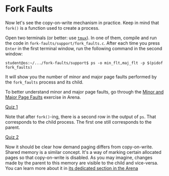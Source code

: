 # Fork Faults

Now let's see the copy-on-write mechanism in practice.
Keep in mind that `fork()` is a function used to create a process.

Open two terminals (or better: use [`tmux`](https://github.com/tmux/tmux/wiki)).
In one of them, compile and run the code in `fork-faults/support/fork_faults.c`.
After each time you press `Enter` in the first terminal window, run the following command in the second window:

```console
student@os:~/.../fork-faults/support$ ps -o min_flt,maj_flt -p $(pidof fork_faults)
```

It will show you the number of minor and major page faults performed by the `fork_faults` process and its child.

To better understand minor and major page faults, go through the [Minor and Major Page Faults](tasks/page-faults.md) exercise in Arena.

[Quiz 1](../tasks/questions/parent-faults-before-fork.md)

Note that after `fork()`-ing, there is a second row in the output of `ps`.
That corresponds to the child process.
The first one still corresponds to the parent.

[Quiz 2](../tasks/questions/child-faults-after-write.md)

Now it should be clear how demand paging differs from copy-on-write.
Shared memory is a similar concept.
It's a way of marking certain allocated pages so that copy-on-write is disabled.
As you may imagine, changes made by the parent to this memory are visible to the child and vice-versa.
You can learn more about it in [its dedicated section in the Arena](tasks/shared-memory.md)
